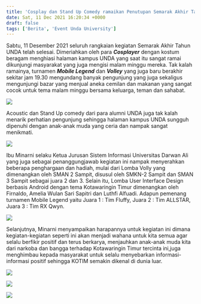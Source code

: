 ```yaml
---
title: 'Cosplay dan Stand Up Comedy ramaikan Penutupan Semarak Akhir Tahun UNDA 2021'
date: Sat, 11 Dec 2021 16:20:34 +0000
draft: false
tags: ['Berita', 'Event Unda University']
---
```


Sabtu, 11 Desember 2021 seluruh rangkaian kegiatan Semarak Akhir Tahun UNDA telah selesai. Dimeriahkan oleh para **_Cosplayer_** dengan kostum beragam menghiasi halaman kampus UNDA yang saat itu sangat ramai dikunjungi masyarakat yang juga mengisi malam minggu mereka. Tak kalah ramainya, turnamen **_Mobile Legend_** dan **_Volley_** yang juga baru berakhir sekitar jam 19.30 mengundang banyak pengunjung yang juga sekaligus mengunjungi bazar yang menjual aneka cemilan dan makanan yang sangat cocok untuk tema malam minggu bersama keluarga, teman dan sahabat.

![](https://unda.ac.id/2/wp-content/uploads/2021/12/WhatsApp-Image-2021-12-14-at-10.33.52.jpeg)

Acoustic dan Stand Up comedy dari para alumni UNDA juga tak kalah menarik perhatian pengunjung sehingga halaman kampus UNDA sungguh dipenuhi dengan anak-anak muda yang ceria dan nampak sangat menikmati.

![](https://unda.ac.id/2/wp-content/uploads/2021/12/WhatsApp-Image-2021-12-14-at-10.33.09-1024x683.jpeg)

Ibu Minarni selaku Ketua Jurusan Sistem Informasi Universitas Darwan Ali yang juga sebagai penanggungjawab kegiatan ini nampak menyerahkan beberapa penghargaan dan hadiah, mulai dari Lomba Volly yang dimenangkan oleh SMAN 2 Sampit, disusul oleh SMKN-2 Sampit dan SMAN 3 Sampit sebagai juara 2 dan 3. Selain itu, Lomba User Interface Design berbasis Android dengan tema Kotawaringin Timur dimenangkan oleh Firnaldo, Amelia Wulan Sari Sapitri dan Luthfi Alfuadi. Adapun pemenang turnamen Mobile Legend yaitu Juara 1 : Tim Fluffy, Juara 2 : Tim ALLSTAR, Juara 3 : Tim RX Qwyn.

![](https://unda.ac.id/2/wp-content/uploads/2021/12/WhatsApp-Image-2021-12-14-at-10.34.17-682x1024.jpeg)

Selanjutnya, Minarni menyampaikan harapannya untuk kegiatan ini dimana kegiatan-kegiatan seperti ini akan menjadi wahana untuk kita semua agar selalu berfikir positif dan terus berkarya, menjauhkan anak-anak muda kita dari narkoba dan bangga terhadap Kotawaringin Timur tercinta ini,juga menghimbau kepada masyarakat untuk selalu menyebarkan informasi-informasi positif sehingga KOTIM semakin dikenal di dunia luar.

![](https://unda.ac.id/2/wp-content/uploads/2021/12/19.jpg)

![](https://unda.ac.id/2/wp-content/uploads/2021/12/ML-JUARA.jpg)

![](https://unda.ac.id/2/wp-content/uploads/2021/12/15.jpg)